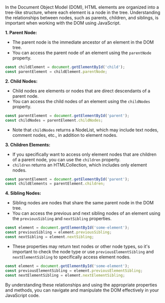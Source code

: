 In the Document Object Model (DOM), HTML elements are organized into a tree-like structure, where each element is a node in the tree. Understanding the relationships between nodes, such as parents, children, and siblings, is important when working with the DOM using JavaScript.

**1. Parent Node:**
   - The parent node is the immediate ancestor of an element in the DOM tree.
   - You can access the parent node of an element using the `parentNode` property.

   ```javascript
   const childElement = document.getElementById('child');
   const parentElement = childElement.parentNode;
   ```

**2. Child Nodes:**
   - Child nodes are elements or nodes that are direct descendants of a parent node.
   - You can access the child nodes of an element using the `childNodes` property.

   ```javascript
   const parentElement = document.getElementById('parent');
   const childNodes = parentElement.childNodes;
   ```

   - Note that `childNodes` returns a NodeList, which may include text nodes, comment nodes, etc., in addition to element nodes.

**3. Children Elements:**
   - If you specifically want to access only element nodes that are children of a parent node, you can use the `children` property.
   - `children` returns an HTMLCollection, which includes only element nodes.

   ```javascript
   const parentElement = document.getElementById('parent');
   const childElements = parentElement.children;
   ```

**4. Sibling Nodes:**
   - Sibling nodes are nodes that share the same parent node in the DOM tree.
   - You can access the previous and next sibling nodes of an element using the `previousSibling` and `nextSibling` properties.

   ```javascript
   const element = document.getElementById('some-element');
   const previousSibling = element.previousSibling;
   const nextSibling = element.nextSibling;
   ```

   - These properties may return text nodes or other node types, so it's important to check the node type or use `previousElementSibling` and `nextElementSibling` to specifically access element nodes.

   ```javascript
   const element = document.getElementById('some-element');
   const previousElementSibling = element.previousElementSibling;
   const nextElementSibling = element.nextElementSibling;
   ```

By understanding these relationships and using the appropriate properties and methods, you can navigate and manipulate the DOM effectively in your JavaScript code.